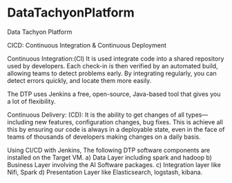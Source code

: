 # DataTachyonPlatform
Data Tachyon Platform

CICD: Continuous Integration & Continuous Deployment

Continuous Integration:(CI)
It is used integrate code into a shared repository used by developers. 
Each check-in is then verified by an automated build, allowing teams to detect problems early. 
By integrating regularly, you can detect errors quickly, and locate them more easily.

The DTP uses Jenkins a free, open-source, Java-based tool that gives you a lot of flexibility.

Continuous Delivery: (CD):
It is the ability to get changes of all types—including new features, configuration changes, bug fixes. 
This is achieve all this by ensuring our code is always in a deployable state, 
 even in the face of teams of thousands of developers making changes on a daily basis.
 
Using CI/CD with Jenkins, The following DTP software components are installed on the Target VM.
a) Data Layer including spark and hadoop
b) Business Layer involving the AI Software packages.
c) Integration layer like Nifi, Spark
d) Presentation Layer like  Elasticsearch, logstash, kibana.






 




